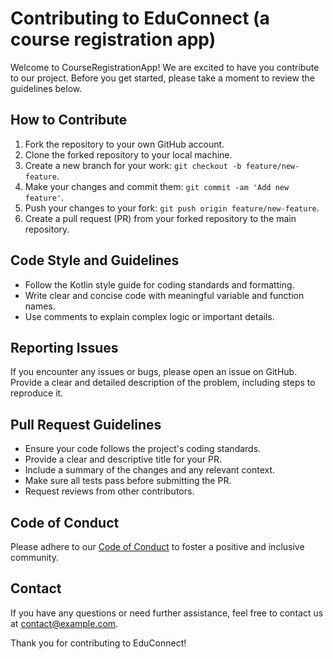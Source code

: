 # Contributing to EduConnect (a course registration app)

Welcome to CourseRegistrationApp! We are excited to have you contribute to our project. Before you get started, please take a moment to review the guidelines below.

## How to Contribute

1. Fork the repository to your own GitHub account.
2. Clone the forked repository to your local machine.
3. Create a new branch for your work: `git checkout -b feature/new-feature`.
4. Make your changes and commit them: `git commit -am 'Add new feature'`.
5. Push your changes to your fork: `git push origin feature/new-feature`.
6. Create a pull request (PR) from your forked repository to the main repository.

## Code Style and Guidelines

- Follow the Kotlin style guide for coding standards and formatting.
- Write clear and concise code with meaningful variable and function names.
- Use comments to explain complex logic or important details.

## Reporting Issues

If you encounter any issues or bugs, please open an issue on GitHub. Provide a clear and detailed description of the problem, including steps to reproduce it.

## Pull Request Guidelines

- Ensure your code follows the project's coding standards.
- Provide a clear and descriptive title for your PR.
- Include a summary of the changes and any relevant context.
- Make sure all tests pass before submitting the PR.
- Request reviews from other contributors.

## Code of Conduct

Please adhere to our [Code of Conduct](CODE_OF_CONDUCT.md) to foster a positive and inclusive community.

## Contact

If you have any questions or need further assistance, feel free to contact us at [contact@example.com](mailto:cohdse231f-074@student.nibm.lk).

Thank you for contributing to EduConnect!

